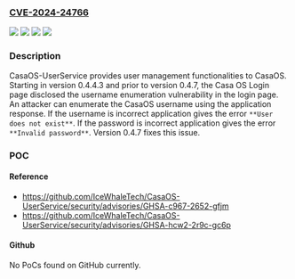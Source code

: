 ### [CVE-2024-24766](https://cve.mitre.org/cgi-bin/cvename.cgi?name=CVE-2024-24766)
![](https://img.shields.io/static/v1?label=Product&message=CasaOS-UserService&color=blue)
![](https://img.shields.io/static/v1?label=Version&message=%3E%3D%200.4.4.3%2C%20%3C%200.4.7%20&color=brightgreen)
![](https://img.shields.io/static/v1?label=Version&message=0.4.4.3%20&color=brightgreen)
![](https://img.shields.io/static/v1?label=Vulnerability&message=CWE-204%3A%20Observable%20Response%20Discrepancy&color=brightgreen)

### Description

CasaOS-UserService provides user management functionalities to CasaOS. Starting in version 0.4.4.3 and prior to version 0.4.7, the Casa OS Login page disclosed the username enumeration vulnerability in the login page. An attacker can enumerate the CasaOS username using the application response. If the username is incorrect application gives the error `**User does not exist**`.  If the password is incorrect application gives the error `**Invalid password**`.  Version 0.4.7 fixes this issue.

### POC

#### Reference
- https://github.com/IceWhaleTech/CasaOS-UserService/security/advisories/GHSA-c967-2652-gfjm
- https://github.com/IceWhaleTech/CasaOS-UserService/security/advisories/GHSA-hcw2-2r9c-gc6p

#### Github
No PoCs found on GitHub currently.

